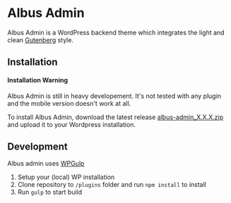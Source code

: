 # Albus Admin
Albus Admin is a WordPress backend theme which integrates the light and clean [Gutenberg](https://wordpress.org/gutenberg/) style.



## Installation
  <h4>Installation Warning</h4>
  Albus Admin is still in heavy developement. It's not tested with any plugin and the mobile version doesn't work at all.

To install Albus Admin, download the latest release [albus-admin_X.X.X.zip](https://github.com/Kreislinie/Albus/releases/latest) and upload it to your Wordpress installation.



## Development
Albus admin uses [WPGulp](https://github.com/ahmadawais/WPGulp)
1. Setup your (local) WP installation
2. Clone repository to `/plugins` folder and run `npm install` to install
3. Run `gulp` to start build

